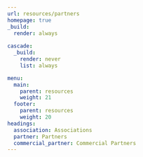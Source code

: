 ```yaml
---
url: resources/partners
homepage: true
_build:
  render: always
  
cascade:
  _build:
    render: never
    list: always

menu:
  main:
    parent: resources
    weight: 21
  footer:
    parent: resources
    weight: 20
headings:
  association: Associations
  partner: Partners
  commercial_partner: Commercial Partners
---
```

